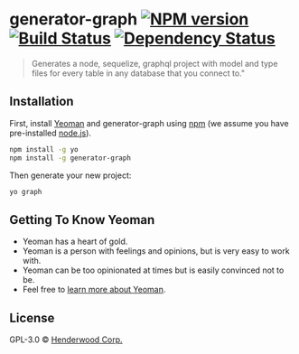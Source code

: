 # generator-graph [![NPM version][npm-image]][npm-url] [![Build Status][travis-image]][travis-url] [![Dependency Status][daviddm-image]][daviddm-url]
> Generates a node, sequelize, graphql project with model and type files for every table in any database that you connect to.&#34;

## Installation

First, install [Yeoman](http://yeoman.io) and generator-graph using [npm](https://www.npmjs.com/) (we assume you have pre-installed [node.js](https://nodejs.org/)).

```bash
npm install -g yo
npm install -g generator-graph
```

Then generate your new project:

```bash
yo graph
```

## Getting To Know Yeoman

 * Yeoman has a heart of gold.
 * Yeoman is a person with feelings and opinions, but is very easy to work with.
 * Yeoman can be too opinionated at times but is easily convinced not to be.
 * Feel free to [learn more about Yeoman](http://yeoman.io/).

## License

GPL-3.0 © [Henderwood Corp.](www.ituna.io)


[npm-image]: https://badge.fury.io/js/generator-graph.svg
[npm-url]: https://npmjs.org/package/generator-graph
[travis-image]: https://travis-ci.org/tunacasserole/generator-graph.svg?branch=master
[travis-url]: https://travis-ci.org/tunacasserole/generator-graph
[daviddm-image]: https://david-dm.org/tunacasserole/generator-graph.svg?theme=shields.io
[daviddm-url]: https://david-dm.org/tunacasserole/generator-graph
